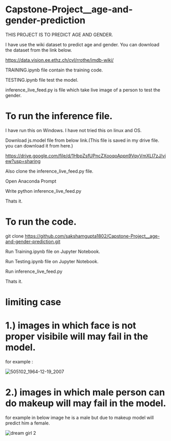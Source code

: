 # Capstone-Project__age-and-gender-prediction

THIS PROJECT IS TO PREDICT AGE AND GENDER.

I have use the wiki dataset to predict age and gender. You can download the dataset from the link below.

https://data.vision.ee.ethz.ch/cvl/rrothe/imdb-wiki/

TRAINING.ipynb file contain the training code.

TESTING.ipynb file test the model.

inference_live_feed.py  is file which  take live image of a person to test the gender.

# To run the inference file.

I have run this on Windows. I have not tried this on linux and OS.


Download js.model file from below link.(This file is saved in my drive file. you can download it from here.)


https://drive.google.com/file/d/1HbpZsfUPncZXooqoAppn9VqyVmXLI7zJ/view?usp=sharing

Also clone the inference_live_feed.py file.


Open Anaconda Prompt

Write python inference_live_feed.py

Thats it.

# To run the code.

git clone https://github.com/sakshamgupta1802/Capstone-Project__age-and-gender-prediction.git

Run Training.ipynb file  on Jupyter Notebook.


Run Testing.ipynb file on Jupyter Notebook.


Run inference_live_feed.py 


Thats it.


# limiting case


# 1.)    images in which face is not proper visibile will may fail in the model.
for example : 


![505102_1964-12-19_2007](https://user-images.githubusercontent.com/60683274/127667883-fa539e82-c5cf-431d-8720-44c1994538a6.jpg)


# 2.)     images in which male person can do makeup will may fail in the model.

for example in below image he is a male but due to makeup model will predict him a female.

![dream girl 2](https://user-images.githubusercontent.com/60683274/127668812-4b7ef823-2b3f-415b-97c5-6ac395bc2a9d.jpg)

